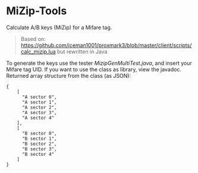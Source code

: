 # MiZip-Tools
Calculate A/B keys (MiZip) for a Mifare tag.
> Based on: https://github.com/iceman1001/proxmark3/blob/master/client/scripts/calc_mizip.lua but rewritten in Java

To generate the keys use the tester *MizipGenMultiTest.java*, and insert your Mifare tag UID.
If you want to use the class as library, view the javadoc.
Returned array structure from the class (as JSON):
```
{
    [
      "A sector 0",
      "A sector 1",
      "A sector 2",
      "A sector 3",
      "A sector 4"
    ],
    [
      "B sector 0",
      "B sector 1",
      "B sector 2",
      "B sector 3",
      "B sector 4"
    ]
}
```
